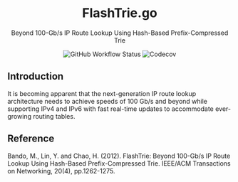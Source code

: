 <h1 align="center">
    FlashTrie.go
</h1>

<p align="center">
    Beyond 100-Gb/s IP Route Lookup Using Hash-Based Prefix-Compressed Trie
</p>

<p align="center">
    <img alt="GitHub Workflow Status" src="https://img.shields.io/github/actions/workflow/status/1995parham/FlashTrie.go/ci.yaml?style=for-the-badge" />
    <img alt="Codecov" src="https://img.shields.io/codecov/c/github/1995parham/FlashTrie.go?logo=codecov&style=for-the-badge">
</p>

## Introduction

It is becoming apparent that the next-generation IP
route lookup architecture needs to achieve speeds of 100 Gb/s
and beyond while supporting IPv4 and IPv6 with fast real-time
updates to accommodate ever-growing routing tables.

## Reference

Bando, M., Lin, Y. and Chao, H. (2012). FlashTrie: Beyond 100-Gb/s IP Route Lookup Using Hash-Based Prefix-Compressed Trie. IEEE/ACM Transactions on Networking, 20(4), pp.1262-1275.
